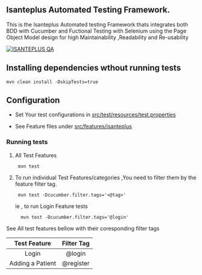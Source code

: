 
## Isanteplus Automated Testing Framework.
This is the Isanteplus Automated testing Framework thats integrates both BDD with Cucumber and Fuctional Testing with Selenium using the Page Object Model design for high Maintainability ,Readability and Re-usability

[![ISANTEPLUS QA](https://github.com/IsantePlus/isanteplus-qaframework/actions/workflows/qa.yml/badge.svg)](https://github.com/IsantePlus/isanteplus-qaframework/actions/workflows/qa.yml)

## Installing dependencies wthout running tests

    mvn clean install -DskipTests=true

## Configuration
- Set Your test configurations in [src/test/resources/test.properties](./src/test/resources/test.properties)

- See Feature files under [src/features/isanteplus](./src/features/isanteplus)

### Running tests

1. All Test Features

        mvn test

2. To run individual Test Features/categories ,You need to filter them by the feature filter tag.

        mvn test -Dcucumber.filter.tags='<@tag>'   

    ie , to run Login Feature tests  

         mvn test -Dcucumber.filter.tags='@login'   

 See All test features bellow with their coresponding filter tags      


| Test Feature      |Filter Tag     |
|:-----------------:|:-------------:|
| Login             | @login        | 
| Adding a Patient  | @register     |

       
